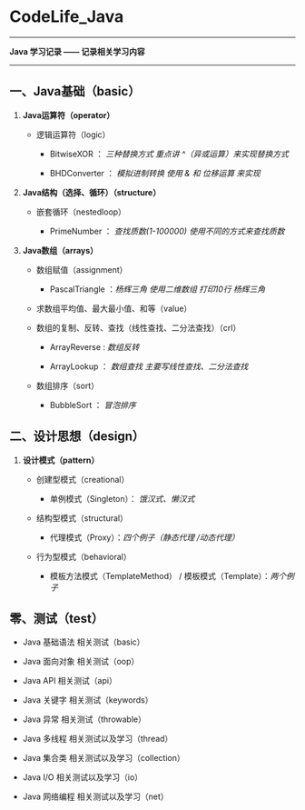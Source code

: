 # CodeLife_Java

****
**Java 学习记录 —— 记录相关学习内容**
****

## 一、Java基础（basic）

1. **Java运算符（operator）**

    + 逻辑运算符（logic）

        + BitwiseXOR ： *三种替换方式
            重点讲 ^（异或运算）来实现替换方式*

        + BHDConverter ： *模拟进制转换
            使用 & 和 位移运算 来实现*
          
2. **Java结构（选择、循环）（structure）**

    + 嵌套循环（nestedloop）

        + PrimeNumber ： *查找质数(1-100000)
            使用不同的方式来查找质数*
          
3. **Java数组（arrays）**

    + 数组赋值（assignment）

        + PascalTriangle ：*杨辉三角
            使用二维数组 打印10行 杨辉三角*
            
    + 求数组平均值、最大最小值、和等（value）

    + 数组的复制、反转、查找（线性查找、二分法查找）（crl）
    
        + ArrayReverse : *数组反转*
        
        + ArrayLookup ： *数组查找
            主要写线性查找、二分法查找*
    
    + 数组排序（sort）

       + BubbleSort ： *冒泡排序*
    
## 二、设计思想（design）

1. **设计模式（pattern）**

    + 创建型模式（creational）
        
        + 单例模式（Singleton）： *饿汉式、懒汉式*

    + 结构型模式（structural）
        
        + 代理模式（Proxy）：*四个例子（静态代理 /动态代理）*
       
   + 行为型模式（behavioral）
    
        + 模板方法模式（TemplateMethod） / 模板模式（Template）：*两个例子*

## 零、测试（test）

+ Java 基础语法 相关测试（basic）

+ Java 面向对象 相关测试（oop）

+ Java API 相关测试（api）

+ Java 关键字 相关测试（keywords）

+ Java 异常 相关测试（throwable）

+ Java 多线程 相关测试以及学习（thread）

+ Java 集合类 相关测试以及学习（collection）

+ Java I/O 相关测试以及学习（io）

+ Java 网络编程 相关测试以及学习（net）
